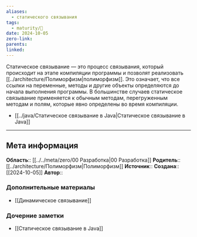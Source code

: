 ```yaml
---
aliases:
  - статического связывания
tags:
  - maturity/🌱
date: 2024-10-05
zero-link: 
parents: 
linked:
---
```

Статическое связывание — это процесс связывания, который происходит на этапе компиляции программы и позволят реализовать [[../architecture/Полиморфизм|полиморфизм]]. Это означает, что все ссылки на переменные, методы и другие объекты определяются до начала выполнения программы. В большинстве случаев статическое связывание применяется к обычным методам, перегруженным методам и полям, которые явно определены во время компиляции.

- [[../java/Статическое связывание в Java|Статическое связывание в Java]]
***
## Мета информация
**Область**:: [[../../meta/zero/00 Разработка|00 Разработка]]
**Родитель**:: [[../architecture/Полиморфизм|Полиморфизм]]
**Источник**:: 
**Создана**:: [[2024-10-05]]
**Автор**:: 
### Дополнительные материалы
- [[Динамическое связывание]]

### Дочерние заметки
<!-- QueryToSerialize: LIST FROM [[]] WHERE contains(Родитель, this.file.link) or contains(parents, this.file.link) -->
<!-- SerializedQuery: LIST FROM [[]] WHERE contains(Родитель, this.file.link) or contains(parents, this.file.link) -->
- [[Статическое связывание в Java]]
<!-- SerializedQuery END -->

